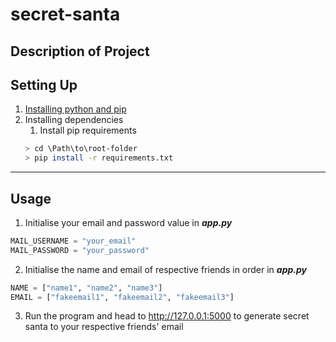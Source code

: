 # secret-santa

## Description of Project


## Setting Up
1. [Installing python and pip](https://github.com/ehandywhyy/303-see-other/blob/main/python-and-pip.md)
2. Installing dependencies
    1. Install pip requirements
    ```bash
    > cd \Path\to\root-folder
    > pip install -r requirements.txt
    ```
- - - -

## Usage
1. Initialise your email and password value in ***app.py***
```python
MAIL_USERNAME = "your_email"
MAIL_PASSWORD = "your_password"
```
2. Initialise the name and email of respective friends in order in ***app.py***
```python
NAME = ["name1", "name2", "name3"]
EMAIL = ["fakeemail1", "fakeemail2", "fakeemail3"]
```
3. Run the program and head to http://127.0.0.1:5000 to generate secret santa to your respective friends' email
